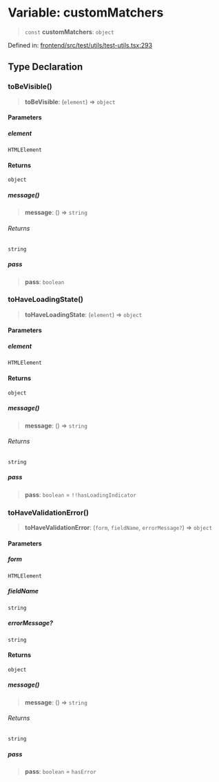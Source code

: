 # Variable: customMatchers

> `const` **customMatchers**: `object`

Defined in: [frontend/src/test/utils/test-utils.tsx:293](https://github.com/lsendel/sass/blob/ca8b2b87627589617e0de57047e1f50d53e78078/frontend/src/test/utils/test-utils.tsx#L293)

## Type Declaration

### toBeVisible()

> **toBeVisible**: (`element`) => `object`

#### Parameters

##### element

`HTMLElement`

#### Returns

`object`

##### message()

> **message**: () => `string`

###### Returns

`string`

##### pass

> **pass**: `boolean`

### toHaveLoadingState()

> **toHaveLoadingState**: (`element`) => `object`

#### Parameters

##### element

`HTMLElement`

#### Returns

`object`

##### message()

> **message**: () => `string`

###### Returns

`string`

##### pass

> **pass**: `boolean` = `!!hasLoadingIndicator`

### toHaveValidationError()

> **toHaveValidationError**: (`form`, `fieldName`, `errorMessage?`) => `object`

#### Parameters

##### form

`HTMLElement`

##### fieldName

`string`

##### errorMessage?

`string`

#### Returns

`object`

##### message()

> **message**: () => `string`

###### Returns

`string`

##### pass

> **pass**: `boolean` = `hasError`
